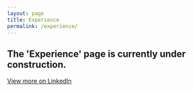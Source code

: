 ```yaml
---
layout: page
title: Experience
permalink: /experience/
---
```

<main class="main {% if page.url == '/experience/' %}experience{% endif %}">
    <section class="portfolio">
        <h2 class="h1">The 'Experience' page is currently under construction.</h2>
    </section>
    <section class="eop-cta">
        <a class="a arrow-link" href="https://www.linkedin.com/in/jmwii1981/details/recommendations/" target="_blank">View more on LinkedIn</a>
    </section>
</main>